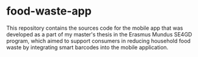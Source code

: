 # food-waste-app

This repository contains the sources code for the mobile app that was developed as a part of my master's thesis in the Erasmus Mundus SE4GD program, which aimed to support consumers in reducing household food waste by integrating smart barcodes into the mobile application. 
